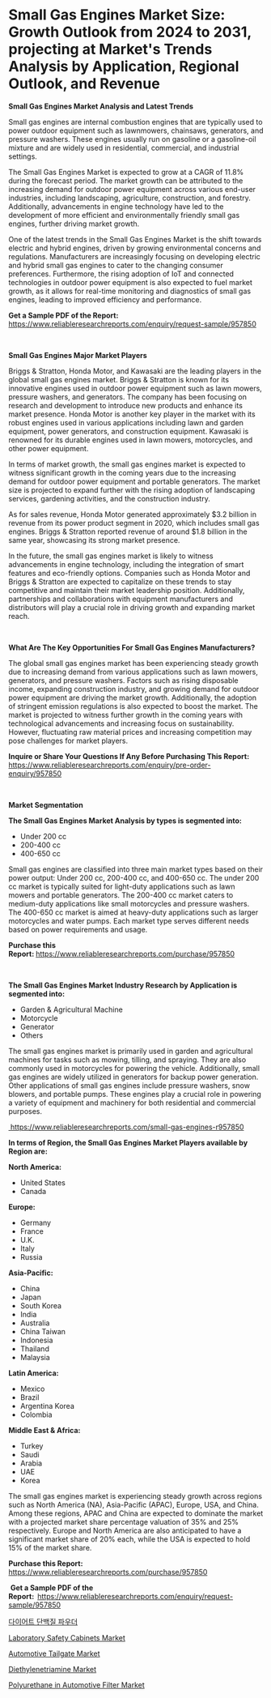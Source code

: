 <p><h1>Small Gas Engines Market Size: Growth Outlook from 2024 to 2031, projecting at Market's Trends Analysis by Application, Regional Outlook, and Revenue</h1></p><p><strong>Small Gas Engines Market Analysis and Latest Trends</strong></p>
<p><p>Small gas engines are internal combustion engines that are typically used to power outdoor equipment such as lawnmowers, chainsaws, generators, and pressure washers. These engines usually run on gasoline or a gasoline-oil mixture and are widely used in residential, commercial, and industrial settings.</p><p>The Small Gas Engines Market is expected to grow at a CAGR of 11.8% during the forecast period. The market growth can be attributed to the increasing demand for outdoor power equipment across various end-user industries, including landscaping, agriculture, construction, and forestry. Additionally, advancements in engine technology have led to the development of more efficient and environmentally friendly small gas engines, further driving market growth.</p><p>One of the latest trends in the Small Gas Engines Market is the shift towards electric and hybrid engines, driven by growing environmental concerns and regulations. Manufacturers are increasingly focusing on developing electric and hybrid small gas engines to cater to the changing consumer preferences. Furthermore, the rising adoption of IoT and connected technologies in outdoor power equipment is also expected to fuel market growth, as it allows for real-time monitoring and diagnostics of small gas engines, leading to improved efficiency and performance.</p></p>
<p><strong>Get a Sample PDF of the Report:&nbsp;</strong> <a href="https://www.reliableresearchreports.com/enquiry/request-sample/957850">https://www.reliableresearchreports.com/enquiry/request-sample/957850</a></p>
<p>&nbsp;</p>
<p><strong>Small Gas Engines Major Market Players</strong></p>
<p><p>Briggs & Stratton, Honda Motor, and Kawasaki are the leading players in the global small gas engines market. Briggs & Stratton is known for its innovative engines used in outdoor power equipment such as lawn mowers, pressure washers, and generators. The company has been focusing on research and development to introduce new products and enhance its market presence. Honda Motor is another key player in the market with its robust engines used in various applications including lawn and garden equipment, power generators, and construction equipment. Kawasaki is renowned for its durable engines used in lawn mowers, motorcycles, and other power equipment.</p><p>In terms of market growth, the small gas engines market is expected to witness significant growth in the coming years due to the increasing demand for outdoor power equipment and portable generators. The market size is projected to expand further with the rising adoption of landscaping services, gardening activities, and the construction industry.</p><p>As for sales revenue, Honda Motor generated approximately $3.2 billion in revenue from its power product segment in 2020, which includes small gas engines. Briggs & Stratton reported revenue of around $1.8 billion in the same year, showcasing its strong market presence.</p><p>In the future, the small gas engines market is likely to witness advancements in engine technology, including the integration of smart features and eco-friendly options. Companies such as Honda Motor and Briggs & Stratton are expected to capitalize on these trends to stay competitive and maintain their market leadership position. Additionally, partnerships and collaborations with equipment manufacturers and distributors will play a crucial role in driving growth and expanding market reach.</p></p>
<p>&nbsp;</p>
<p><strong>What Are The Key Opportunities For Small Gas Engines Manufacturers?</strong></p>
<p><p>The global small gas engines market has been experiencing steady growth due to increasing demand from various applications such as lawn mowers, generators, and pressure washers. Factors such as rising disposable income, expanding construction industry, and growing demand for outdoor power equipment are driving the market growth. Additionally, the adoption of stringent emission regulations is also expected to boost the market. The market is projected to witness further growth in the coming years with technological advancements and increasing focus on sustainability. However, fluctuating raw material prices and increasing competition may pose challenges for market players.</p></p>
<p><strong>Inquire or Share Your Questions If Any Before Purchasing This Report:</strong> <a href="https://www.reliableresearchreports.com/enquiry/pre-order-enquiry/957850">https://www.reliableresearchreports.com/enquiry/pre-order-enquiry/957850</a></p>
<p>&nbsp;</p>
<p><strong>Market Segmentation</strong></p>
<p><strong>The Small Gas Engines Market Analysis by types is segmented into:</strong></p>
<p><ul><li>Under 200 cc</li><li>200-400 cc</li><li>400-650 cc</li></ul></p>
<p><p>Small gas engines are classified into three main market types based on their power output: Under 200 cc, 200-400 cc, and 400-650 cc. The under 200 cc market is typically suited for light-duty applications such as lawn mowers and portable generators. The 200-400 cc market caters to medium-duty applications like small motorcycles and pressure washers. The 400-650 cc market is aimed at heavy-duty applications such as larger motorcycles and water pumps. Each market type serves different needs based on power requirements and usage.</p></p>
<p><strong>Purchase this Report:&nbsp;</strong><a href="https://www.reliableresearchreports.com/purchase/957850">https://www.reliableresearchreports.com/purchase/957850</a></p>
<p>&nbsp;</p>
<p><strong>The Small Gas Engines Market Industry Research by Application is segmented into:</strong></p>
<p><ul><li>Garden & Agricultural Machine</li><li>Motorcycle</li><li>Generator</li><li>Others</li></ul></p>
<p><p>The small gas engines market is primarily used in garden and agricultural machines for tasks such as mowing, tilling, and spraying. They are also commonly used in motorcycles for powering the vehicle. Additionally, small gas engines are widely utilized in generators for backup power generation. Other applications of small gas engines include pressure washers, snow blowers, and portable pumps. These engines play a crucial role in powering a variety of equipment and machinery for both residential and commercial purposes.</p></p>
<p><a href="https://www.reliableresearchreports.com/small-gas-engines-r957850">&nbsp;https://www.reliableresearchreports.com/small-gas-engines-r957850</a></p>
<p><strong>In terms of Region, the Small Gas Engines Market Players available by Region are:</strong></p>
<p>
    <p> <strong> North America: </strong>
        <ul>
            <li>United States</li>
            <li>Canada</li>
        </ul>
        </p> 
    <p> <strong> Europe: </strong>
        <ul>
            <li>Germany</li>
            <li>France</li>
            <li>U.K.</li>
            <li>Italy</li>
            <li>Russia</li>
        </ul>
        </p> 
    <p> <strong> Asia-Pacific: </strong>
        <ul>
            <li>China</li>
            <li>Japan</li>
            <li>South Korea</li>
            <li>India</li>
            <li>Australia</li>
            <li>China Taiwan</li>
            <li>Indonesia</li>
            <li>Thailand</li>
            <li>Malaysia</li>
        </ul>
        </p> 
    <p> <strong> Latin America: </strong>
        <ul>
            <li>Mexico</li>
            <li>Brazil</li>
            <li>Argentina Korea</li>
            <li>Colombia</li>
        </ul>
        </p> 
    <p> <strong> Middle East & Africa: </strong>
        <ul>
            <li>Turkey</li>
            <li>Saudi</li>
            <li>Arabia</li>
            <li>UAE</li>
            <li>Korea</li>
        </ul>
    </p>
    </p>
<p><p>The small gas engines market is experiencing steady growth across regions such as North America (NA), Asia-Pacific (APAC), Europe, USA, and China. Among these regions, APAC and China are expected to dominate the market with a projected market share percentage valuation of 35% and 25% respectively. Europe and North America are also anticipated to have a significant market share of 20% each, while the USA is expected to hold 15% of the market share.</p></p>
<p><strong>Purchase this Report: </strong><a href="https://www.reliableresearchreports.com/purchase/957850">https://www.reliableresearchreports.com/purchase/957850</a></p>
<p>&nbsp;<strong>Get a Sample PDF of the Report:&nbsp;&nbsp;</strong><a href="https://www.reliableresearchreports.com/enquiry/request-sample/957850">https://www.reliableresearchreports.com/enquiry/request-sample/957850</a></p>
<p><strong></strong></p>
<p><p><a href="https://github.com/akzkkws047661437/Market-Research-Report-List-1/blob/main/462751426701.md">다이어트 단백질 파우더</a></p><p><a href="https://github.com/joannagoyvaerts/Market-Research-Report-List-2/blob/main/laboratory-safety-cabinets-market.md">Laboratory Safety Cabinets Market</a></p><p><a href="https://www.linkedin.com/pulse/automotive-tailgate-market-analysis-size-global-industry-overview-13ruc?trackingId=6PCKtdzezaVwsuDFoQEfiQ%3D%3D">Automotive Tailgate Market</a></p><p><a href="https://issuu.com/reportprime-2/docs/diethylenetriamine-market-size-2030.pptx">Diethylenetriamine Market</a></p><p><a href="https://issuu.com/reportprime-2/docs/polyurethane-in-automotive-filter-market-size-2030">Polyurethane in Automotive Filter Market</a></p></p>